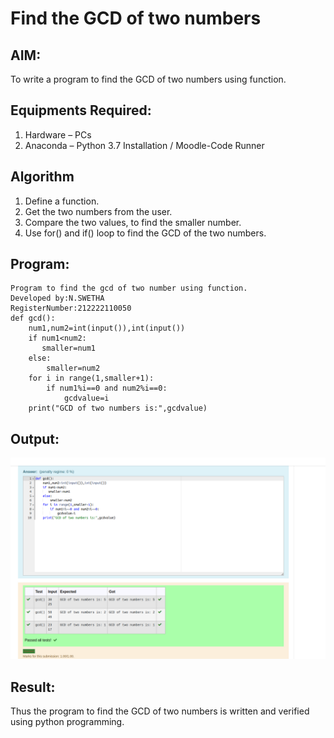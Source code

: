 # Find the GCD of two numbers

## AIM:
To write a program to find the GCD of two numbers using function.

## Equipments Required:
1. Hardware – PCs
2. Anaconda – Python 3.7 Installation / Moodle-Code Runner

## Algorithm
1. Define a function.
2. Get the two numbers from the user.
3. Compare the two values, to find the smaller number.
4. Use for() and if() loop to find the GCD of the two numbers.

## Program:

```
Program to find the gcd of two number using function.
Developed by:N.SWETHA
RegisterNumber:212222110050
def gcd():
    num1,num2=int(input()),int(input())
    if num1<num2:
       smaller=num1
    else:
        smaller=num2
    for i in range(1,smaller+1):
        if num1%i==0 and num2%i==0:
            gcdvalue=i
    print("GCD of two numbers is:",gcdvalue)

```

## Output:
![output](gcd.png)


## Result:
Thus the program to find the GCD of two numbers is written and verified using python programming.
